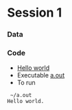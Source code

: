 # Session 1

### Data

### Code 
* [Hello world](hello_world.c)
* Executable [a.out](a.out)
* To run

```text
 ~/a.out 
Hello world.
```